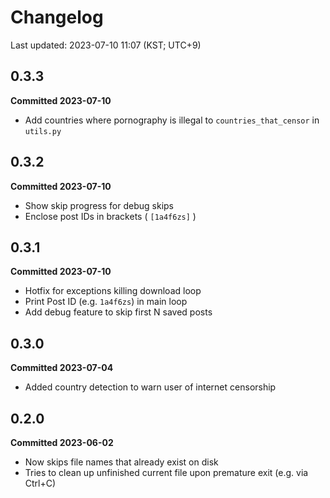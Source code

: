 # Changelog
Last updated: 2023-07-10 11:07 (KST; UTC+9)

## 0.3.3
**Committed 2023-07-10**
- Add countries where pornography is illegal to `countries_that_censor` in `utils.py`

## 0.3.2
**Committed 2023-07-10**
- Show skip progress for debug skips
- Enclose post IDs in brackets ( `[1a4f6zs]` )

## 0.3.1
**Committed 2023-07-10**
- Hotfix for exceptions killing download loop
- Print Post ID (e.g. `1a4f6zs`) in main loop
- Add debug feature to skip first N saved posts

## 0.3.0
**Committed 2023-07-04**
- Added country detection to warn user of internet censorship

## 0.2.0
**Committed 2023-06-02**
- Now skips file names that already exist on disk
- Tries to clean up unfinished current file upon premature exit (e.g. via Ctrl+C)